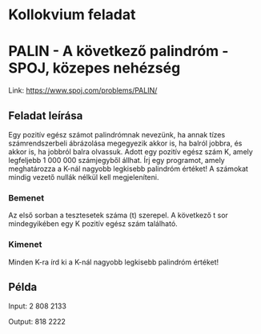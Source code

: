 # Kollokvium feladat
# PALIN - A következő palindróm - SPOJ, közepes nehézség
Link: https://www.spoj.com/problems/PALIN/

## Feladat leírása
Egy pozitív egész számot palindrómnak nevezünk, ha annak tízes számrendszerbeli ábrázolása megegyezik akkor is, ha balról jobbra, és akkor is, ha jobbról balra olvassuk.
Adott egy pozitív egész szám K, amely legfeljebb 1 000 000 számjegyből állhat. 
Írj egy programot, amely meghatározza a K-nál nagyobb legkisebb palindróm értéket! A számokat mindig vezető nullák nélkül kell megjeleníteni.

### Bemenet
Az első sorban a tesztesetek száma (t) szerepel. 
A következő t sor mindegyikében egy K pozitív egész szám található.

### Kimenet
Minden K-ra írd ki a K-nál nagyobb legkisebb palindróm értéket!


## Példa
Input:
2
808
2133

Output:
818
2222